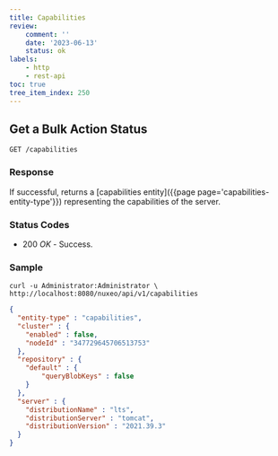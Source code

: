 ```yaml
---
title: Capabilities
review:
    comment: ''
    date: '2023-06-13'
    status: ok
labels:
    - http
    - rest-api
toc: true
tree_item_index: 250
---
```



## Get a Bulk Action Status

```
GET /capabilities
```

### Response

If successful, returns a [capabilities entity]({{page page='capabilities-entity-type'}}) representing the capabilities of the server.

### Status Codes

- 200 *OK* - Success.

### Sample

```curl
curl -u Administrator:Administrator \
http://localhost:8080/nuxeo/api/v1/capabilities
```

```json
{
  "entity-type" : "capabilities",
  "cluster" : {
    "enabled" : false,
    "nodeId" : "347729645706513753"
  },
  "repository" : {
    "default" : {
        "queryBlobKeys" : false
    }
  },
  "server" : {
    "distributionName" : "lts",
    "distributionServer" : "tomcat",
    "distributionVersion" : "2021.39.3"
  }
}
```
